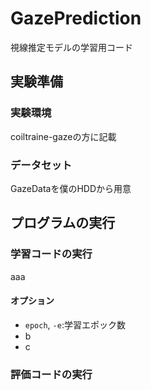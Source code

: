 # GazePrediction
視線推定モデルの学習用コード

## 実験準備
### 実験環境
coiltraine-gazeの方に記載

### データセット
GazeDataを僕のHDDから用意

## プログラムの実行
### 学習コードの実行
aaa
#### オプション
- `epoch`, `-e`:学習エポック数
- b
- c

### 評価コードの実行

